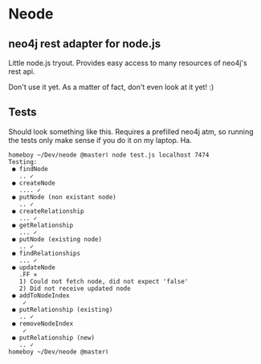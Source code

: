# Neode
## neo4j rest adapter for node.js
Little node.js tryout. Provides easy access to many
resources of neo4j's rest api.

Don't use it yet. As a matter of fact, don't even look at
it yet! :)

## Tests
Should look something like this. Requires a prefilled
neo4j atm, so running the tests only make sense if you
do it on my laptop. Ha.

    homeboy ~/Dev/neode @master⌇ node test.js localhost 7474
    Testing:
     ● findNode
       .. ✓
     ● createNode
       .... ✓
     ● putNode (non existant node)
       .. ✓
     ● createRelationship
       ... ✓
     ● getRelationship
       ... ✓
     ● putNode (existing node)
       .. ✓
     ● findRelationships
       ... ✓
     ● updateNode
       .FF ✕
       1) Could not fetch node, did not expect 'false'
       2) Did not receive updated node
     ● addToNodeIndex
        ✓
     ● putRelationship (existing)
       .. ✓
     ● removeNodeIndex
        ✓
     ● putRelationship (new)
       .. ✓
    homeboy ~/Dev/neode @master⌇ 

